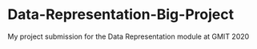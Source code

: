 # Data-Representation-Big-Project
My project submission for the Data Representation module at GMIT 2020
